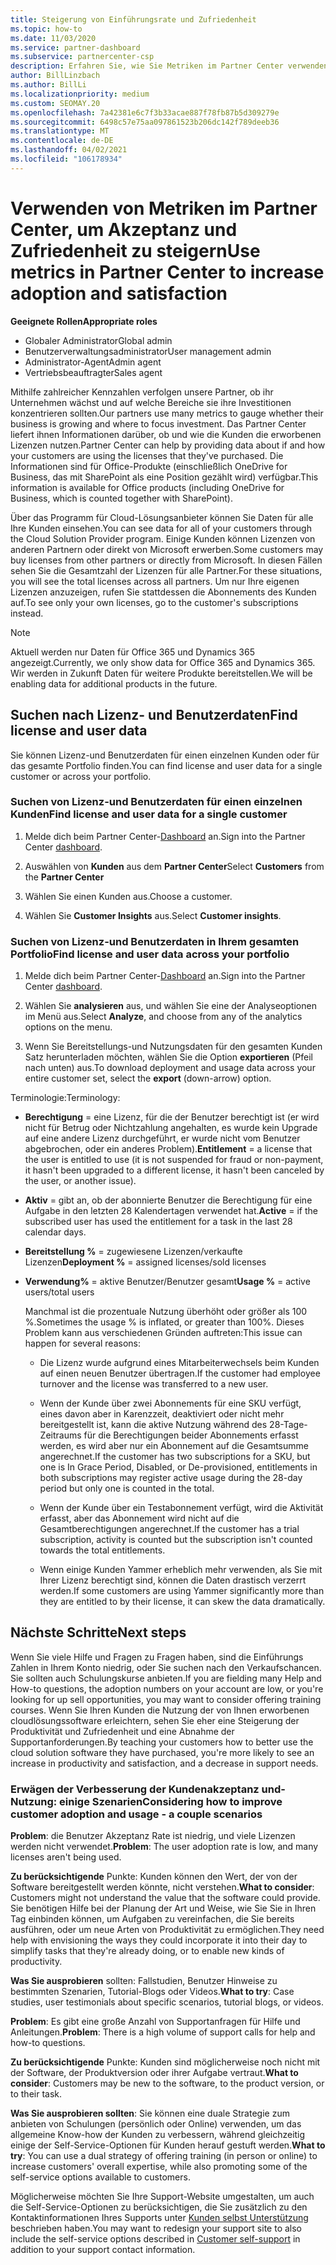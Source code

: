 ```yaml
---
title: Steigerung von Einführungsrate und Zufriedenheit
ms.topic: how-to
ms.date: 11/03/2020
ms.service: partner-dashboard
ms.subservice: partnercenter-csp
description: Erfahren Sie, wie Sie Metriken im Partner Center verwenden. Metriken können zeigen, ob Ihr Unternehmen zunimmt, wie Kunden ihre Lizenzen verwenden und wo Sie sich mit den Investitionen beschäftigen.
author: BillLinzbach
ms.author: BillLi
ms.localizationpriority: medium
ms.custom: SEOMAY.20
ms.openlocfilehash: 7a42381e6c7f3b33acae887f78fb87b5d309279e
ms.sourcegitcommit: 6498c57e75aa097861523b206dc142f789deeb36
ms.translationtype: MT
ms.contentlocale: de-DE
ms.lasthandoff: 04/02/2021
ms.locfileid: "106178934"
---
```

# <a name="use-metrics-in-partner-center-to-increase-adoption-and-satisfaction"></a><span data-ttu-id="27842-104">Verwenden von Metriken im Partner Center, um Akzeptanz und Zufriedenheit zu steigern</span><span class="sxs-lookup"><span data-stu-id="27842-104">Use metrics in Partner Center to increase adoption and satisfaction</span></span>

<span data-ttu-id="27842-105">**Geeignete Rollen**</span><span class="sxs-lookup"><span data-stu-id="27842-105">**Appropriate roles**</span></span>

- <span data-ttu-id="27842-106">Globaler Administrator</span><span class="sxs-lookup"><span data-stu-id="27842-106">Global admin</span></span>
- <span data-ttu-id="27842-107">Benutzerverwaltungsadministrator</span><span class="sxs-lookup"><span data-stu-id="27842-107">User management admin</span></span>
- <span data-ttu-id="27842-108">Administrator-Agent</span><span class="sxs-lookup"><span data-stu-id="27842-108">Admin agent</span></span>
- <span data-ttu-id="27842-109">Vertriebsbeauftragter</span><span class="sxs-lookup"><span data-stu-id="27842-109">Sales agent</span></span>

<span data-ttu-id="27842-110">Mithilfe zahlreicher Kennzahlen verfolgen unsere Partner, ob ihr Unternehmen wächst und auf welche Bereiche sie ihre Investitionen konzentrieren sollten.</span><span class="sxs-lookup"><span data-stu-id="27842-110">Our partners use many metrics to gauge whether their business is growing and where to focus investment.</span></span> <span data-ttu-id="27842-111">Das Partner Center liefert ihnen Informationen darüber, ob und wie die Kunden die erworbenen Lizenzen nutzen.</span><span class="sxs-lookup"><span data-stu-id="27842-111">Partner Center can help by providing data about if and how your customers are using the licenses that they've purchased.</span></span> <span data-ttu-id="27842-112">Die Informationen sind für Office-Produkte (einschließlich OneDrive for Business, das mit SharePoint als eine Position gezählt wird) verfügbar.</span><span class="sxs-lookup"><span data-stu-id="27842-112">This information is available for Office products (including OneDrive for Business, which is counted together with SharePoint).</span></span>

<span data-ttu-id="27842-113">Über das Programm für Cloud-Lösungsanbieter können Sie Daten für alle Ihre Kunden einsehen.</span><span class="sxs-lookup"><span data-stu-id="27842-113">You can see data for all of your customers through the Cloud Solution Provider program.</span></span> <span data-ttu-id="27842-114">Einige Kunden können Lizenzen von anderen Partnern oder direkt von Microsoft erwerben.</span><span class="sxs-lookup"><span data-stu-id="27842-114">Some customers may buy licenses from other partners or directly from Microsoft.</span></span> <span data-ttu-id="27842-115">In diesen Fällen sehen Sie die Gesamtzahl der Lizenzen für alle Partner.</span><span class="sxs-lookup"><span data-stu-id="27842-115">For these situations, you will see the total licenses across all partners.</span></span> <span data-ttu-id="27842-116">Um nur Ihre eigenen Lizenzen anzuzeigen, rufen Sie stattdessen die Abonnements des Kunden auf.</span><span class="sxs-lookup"><span data-stu-id="27842-116">To see only your own licenses, go to the customer's subscriptions instead.</span></span>

> [!NOTE]  
> <span data-ttu-id="27842-117">Aktuell werden nur Daten für Office 365 und Dynamics 365 angezeigt.</span><span class="sxs-lookup"><span data-stu-id="27842-117">Currently, we only show data for Office 365 and Dynamics 365.</span></span> <span data-ttu-id="27842-118">Wir werden in Zukunft Daten für weitere Produkte bereitstellen.</span><span class="sxs-lookup"><span data-stu-id="27842-118">We will be enabling data for additional products in the future.</span></span>

## <a name="find-license-and-user-data"></a><span data-ttu-id="27842-119">Suchen nach Lizenz- und Benutzerdaten</span><span class="sxs-lookup"><span data-stu-id="27842-119">Find license and user data</span></span>

<span data-ttu-id="27842-120">Sie können Lizenz-und Benutzerdaten für einen einzelnen Kunden oder für das gesamte Portfolio finden.</span><span class="sxs-lookup"><span data-stu-id="27842-120">You can find license and user data for a single customer or across your portfolio.</span></span>

### <a name="find-license-and-user-data-for-a-single-customer"></a><span data-ttu-id="27842-121">Suchen von Lizenz-und Benutzerdaten für einen einzelnen Kunden</span><span class="sxs-lookup"><span data-stu-id="27842-121">Find license and user data for a single customer</span></span>

1. <span data-ttu-id="27842-122">Melde dich beim Partner Center-[Dashboard](https://partner.microsoft.com/dashboard) an.</span><span class="sxs-lookup"><span data-stu-id="27842-122">Sign into the Partner Center [dashboard](https://partner.microsoft.com/dashboard).</span></span>

2. <span data-ttu-id="27842-123">Auswählen von **Kunden** aus dem **Partner Center**</span><span class="sxs-lookup"><span data-stu-id="27842-123">Select **Customers** from the **Partner Center**</span></span>

3. <span data-ttu-id="27842-124">Wählen Sie einen Kunden aus.</span><span class="sxs-lookup"><span data-stu-id="27842-124">Choose a customer.</span></span>

4. <span data-ttu-id="27842-125">Wählen Sie **Customer Insights** aus.</span><span class="sxs-lookup"><span data-stu-id="27842-125">Select **Customer insights**.</span></span>

### <a name="find-license-and-user-data-across-your-portfolio"></a><span data-ttu-id="27842-126">Suchen von Lizenz-und Benutzerdaten in Ihrem gesamten Portfolio</span><span class="sxs-lookup"><span data-stu-id="27842-126">Find license and user data across your portfolio</span></span>

1. <span data-ttu-id="27842-127">Melde dich beim Partner Center-[Dashboard](https://partner.microsoft.com/dashboard) an.</span><span class="sxs-lookup"><span data-stu-id="27842-127">Sign into the Partner Center [dashboard](https://partner.microsoft.com/dashboard).</span></span>

2. <span data-ttu-id="27842-128">Wählen Sie **analysieren** aus, und wählen Sie eine der Analyseoptionen im Menü aus.</span><span class="sxs-lookup"><span data-stu-id="27842-128">Select **Analyze**, and choose from any of the analytics options on the menu.</span></span>

3. <span data-ttu-id="27842-129">Wenn Sie Bereitstellungs-und Nutzungsdaten für den gesamten Kunden Satz herunterladen möchten, wählen Sie die Option **exportieren** (Pfeil nach unten) aus.</span><span class="sxs-lookup"><span data-stu-id="27842-129">To download deployment and usage data across your entire customer set, select the **export** (down-arrow) option.</span></span>

<span data-ttu-id="27842-130">Terminologie:</span><span class="sxs-lookup"><span data-stu-id="27842-130">Terminology:</span></span>

- <span data-ttu-id="27842-131">**Berechtigung** = eine Lizenz, für die der Benutzer berechtigt ist (er wird nicht für Betrug oder Nichtzahlung angehalten, es wurde kein Upgrade auf eine andere Lizenz durchgeführt, er wurde nicht vom Benutzer abgebrochen, oder ein anderes Problem).</span><span class="sxs-lookup"><span data-stu-id="27842-131">**Entitlement** = a license that the user is entitled to use (it is not suspended for fraud or non-payment, it hasn't been upgraded to a different license, it hasn't been canceled by the user, or another issue).</span></span>

- <span data-ttu-id="27842-132">**Aktiv** = gibt an, ob der abonnierte Benutzer die Berechtigung für eine Aufgabe in den letzten 28 Kalendertagen verwendet hat.</span><span class="sxs-lookup"><span data-stu-id="27842-132">**Active** = if the subscribed user has used the entitlement for a task in the last 28 calendar days.</span></span>

- <span data-ttu-id="27842-133">**Bereitstellung %** = zugewiesene Lizenzen/verkaufte Lizenzen</span><span class="sxs-lookup"><span data-stu-id="27842-133">**Deployment %** = assigned licenses/sold licenses</span></span>

- <span data-ttu-id="27842-134">**Verwendung%** = aktive Benutzer/Benutzer gesamt</span><span class="sxs-lookup"><span data-stu-id="27842-134">**Usage %** = active users/total users</span></span>

   <span data-ttu-id="27842-135">Manchmal ist die prozentuale Nutzung überhöht oder größer als 100 %.</span><span class="sxs-lookup"><span data-stu-id="27842-135">Sometimes the usage % is inflated, or greater than 100%.</span></span> <span data-ttu-id="27842-136">Dieses Problem kann aus verschiedenen Gründen auftreten:</span><span class="sxs-lookup"><span data-stu-id="27842-136">This issue can happen for several reasons:</span></span>

  - <span data-ttu-id="27842-137">Die Lizenz wurde aufgrund eines Mitarbeiterwechsels beim Kunden auf einen neuen Benutzer übertragen.</span><span class="sxs-lookup"><span data-stu-id="27842-137">If the customer had employee turnover and the license was transferred to a new user.</span></span>

  - <span data-ttu-id="27842-138">Wenn der Kunde über zwei Abonnements für eine SKU verfügt, eines davon aber in Karenzzeit, deaktiviert oder nicht mehr bereitgestellt ist, kann die aktive Nutzung während des 28-Tage-Zeitraums für die Berechtigungen beider Abonnements erfasst werden, es wird aber nur ein Abonnement auf die Gesamtsumme angerechnet.</span><span class="sxs-lookup"><span data-stu-id="27842-138">If the customer has two subscriptions for a SKU, but one is In Grace Period, Disabled, or De-provisioned, entitlements in both subscriptions may register active usage during the 28-day period but only one is counted in the total.</span></span>

  - <span data-ttu-id="27842-139">Wenn der Kunde über ein Testabonnement verfügt, wird die Aktivität erfasst, aber das Abonnement wird nicht auf die Gesamtberechtigungen angerechnet.</span><span class="sxs-lookup"><span data-stu-id="27842-139">If the customer has a trial subscription, activity is counted but the subscription isn't counted towards the total entitlements.</span></span>

  - <span data-ttu-id="27842-140">Wenn einige Kunden Yammer erheblich mehr verwenden, als Sie mit Ihrer Lizenz berechtigt sind, können die Daten drastisch verzerrt werden.</span><span class="sxs-lookup"><span data-stu-id="27842-140">If some customers are using Yammer significantly more than they are entitled to by their license, it can skew the data dramatically.</span></span>

## <a name="next-steps"></a><span data-ttu-id="27842-141">Nächste Schritte</span><span class="sxs-lookup"><span data-stu-id="27842-141">Next steps</span></span>

<span data-ttu-id="27842-142">Wenn Sie viele Hilfe und Fragen zu Fragen haben, sind die Einführungs Zahlen in Ihrem Konto niedrig, oder Sie suchen nach den Verkaufschancen. Sie sollten auch Schulungskurse anbieten.</span><span class="sxs-lookup"><span data-stu-id="27842-142">If you are fielding many Help and How-to questions, the adoption numbers on your account are low, or you're looking for up sell opportunities, you may want to consider offering training courses.</span></span> <span data-ttu-id="27842-143">Wenn Sie Ihren Kunden die Nutzung der von Ihnen erworbenen cloudlösungssoftware erleichtern, sehen Sie eher eine Steigerung der Produktivität und Zufriedenheit und eine Abnahme der Supportanforderungen.</span><span class="sxs-lookup"><span data-stu-id="27842-143">By teaching your customers how to better use the cloud solution software they have purchased, you're more likely to see an increase in productivity and satisfaction, and a decrease in support needs.</span></span>

### <a name="considering-how-to-improve-customer-adoption-and-usage---a-couple-scenarios"></a><span data-ttu-id="27842-144">Erwägen der Verbesserung der Kundenakzeptanz und-Nutzung: einige Szenarien</span><span class="sxs-lookup"><span data-stu-id="27842-144">Considering how to improve customer adoption and usage - a couple scenarios</span></span>

<span data-ttu-id="27842-145">**Problem**: die Benutzer Akzeptanz Rate ist niedrig, und viele Lizenzen werden nicht verwendet.</span><span class="sxs-lookup"><span data-stu-id="27842-145">**Problem**: The user adoption rate is low, and many licenses aren't being used.</span></span>

<span data-ttu-id="27842-146">**Zu berücksichtigende** Punkte: Kunden können den Wert, der von der Software bereitgestellt werden könnte, nicht verstehen.</span><span class="sxs-lookup"><span data-stu-id="27842-146">**What to consider**: Customers might not understand the value that the software could provide.</span></span> <span data-ttu-id="27842-147">Sie benötigen Hilfe bei der Planung der Art und Weise, wie Sie Sie in Ihren Tag einbinden können, um Aufgaben zu vereinfachen, die Sie bereits ausführen, oder um neue Arten von Produktivität zu ermöglichen.</span><span class="sxs-lookup"><span data-stu-id="27842-147">They need help with envisioning the ways they could incorporate it into their day to simplify tasks that they're already doing, or to enable new kinds of productivity.</span></span>

<span data-ttu-id="27842-148">**Was Sie ausprobieren** sollten: Fallstudien, Benutzer Hinweise zu bestimmten Szenarien, Tutorial-Blogs oder Videos.</span><span class="sxs-lookup"><span data-stu-id="27842-148">**What to try**: Case studies, user testimonials about specific scenarios, tutorial blogs, or videos.</span></span>

<span data-ttu-id="27842-149">**Problem**: Es gibt eine große Anzahl von Supportanfragen für Hilfe und Anleitungen.</span><span class="sxs-lookup"><span data-stu-id="27842-149">**Problem**: There is a high volume of support calls for help and how-to questions.</span></span>

<span data-ttu-id="27842-150">**Zu berücksichtigende** Punkte: Kunden sind möglicherweise noch nicht mit der Software, der Produktversion oder ihrer Aufgabe vertraut.</span><span class="sxs-lookup"><span data-stu-id="27842-150">**What to consider**: Customers may be new to the software, to the product version, or to their task.</span></span>

<span data-ttu-id="27842-151">**Was Sie ausprobieren sollten**: Sie können eine duale Strategie zum anbieten von Schulungen (persönlich oder Online) verwenden, um das allgemeine Know-how der Kunden zu verbessern, während gleichzeitig einige der Self-Service-Optionen für Kunden herauf gestuft werden.</span><span class="sxs-lookup"><span data-stu-id="27842-151">**What to try**: You can use a dual strategy of offering training (in person or online) to increase customers' overall expertise, while also promoting some of the self-service options available to customers.</span></span>

<span data-ttu-id="27842-152">Möglicherweise möchten Sie Ihre Support-Website umgestalten, um auch die Self-Service-Optionen zu berücksichtigen, die Sie zusätzlich zu den Kontaktinformationen Ihres Supports unter [Kunden selbst Unterstützung](customer-self-support.md) beschrieben haben.</span><span class="sxs-lookup"><span data-stu-id="27842-152">You may want to redesign your support site to also include the self-service options described in [Customer self-support](customer-self-support.md) in addition to your support contact information.</span></span>

